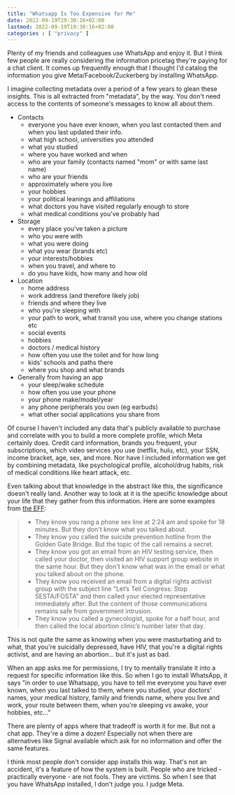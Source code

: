 ```yaml
---
title: "Whatsapp Is Too Expensive for Me"
date: 2022-09-19T19:30:16+02:00
lastmod: 2022-09-19T19:30:16+02:00
categories : [ "privacy" ]
---
```

Plenty of my friends and colleagues use WhatsApp and enjoy it. But I think few people are really considering the information pricetag they're paying for a chat client. It comes up frequently enough that I thought I'd catalog the information you give Meta/Facebook/Zuckerberg by installing WhatsApp.  

I imagine collecting metadata over a period of a few years to glean these insights. This is all extracted from "metadata", by the way.  You don't need access to the contents of someone's messages to know all about them. 

* Contacts
  * everyone you have ever known, when you last contacted them and when you last updated their info.
  * what high school, universities you attended
  * what you studied
  * where you have worked and when
  * who are your family (contacts named "mom" or with same last name)
  * who are your friends
  * approximately where you live
  * your hobbies
  * your political leanings and affiliations
  * what doctors you have visited regularly enough to store
  * what medical conditions you've probably had
* Storage
  * every place you've taken a picture
  * who you were with
  * what you were doing
  * what you wear (brands etc)
  * your interests/hobbies
  * when you travel, and where to
  * do you have kids, how many and how old
* Location
  * home address
  * work address (and therefore likely job)
  * friends and where they live
  * who you're sleeping with
  * your path to work, what transit you use, where you change stations etc
  * social events
  * hobbies
  * doctors / medical history
  * how often you use the toilet and for how long
  * kids' schools and paths there
  * where you shop and what brands
* Generally from having an app
  * your sleep/wake schedule
  * how often you use your phone
  * your phone make/model/year
  * any phone peripherals you own (eg earbuds)
  * what other social applications you share from

Of course I haven't included any data that's publicly available to purchase and correlate with you to build a more complete profile, which Meta certainly does. Credit card information, brands you frequent, your subscriptions, which video services you use (netflix, hulu, etc), your SSN, income bracket, age, sex, and more. Nor have I included information we get by combining metadata, like psychological profile, alcohol/drug habits, risk of medical conditions like heart attack, etc. 

Even talking about that knowledge in the abstract like this, the significance doesn't really land. Another way to look at it is the specific knowledge about your life that they gather from this information. Here are some examples from [the EFF](https://ssd.eff.org/en/module/why-metadata-matters):

> * They know you rang a phone sex line at 2:24 am and spoke for 18 minutes. But they don't know what you talked about.
> * They know you called the suicide prevention hotline from the Golden Gate Bridge. But the topic of the call remains a secret.
> * They know you got an email from an HIV testing service, then called your doctor, then visited an HIV support group website in the same hour. But they don't know what was in the email or what you talked about on the phone.
> * They know you received an email from a digital rights activist group with the subject line “Let’s Tell Congress: Stop SESTA/FOSTA” and then called your elected representative immediately after. But the content of those communications remains safe from government intrusion.
> * They know you called a gynecologist, spoke for a half hour, and then called the local abortion clinic’s number later that day.

This is not quite the same as knowing when you were masturbating and to what, that you're suicidally depressed, have HIV, that you're a digital rights activist, and are having an abortion... but it's just as bad.

When an app asks me for permissions, I try to mentally translate it into a request for specific information like this. So when I go to install WhatsApp, it says "in order to use Whatsapp, you have to tell me everyone you have ever known, when you last talked to them, where you studied, your doctors' names, your medical history, family and friends name, where you live and work, your route between them, when you're sleeping vs awake, your hobbies, etc..."

There are plenty of apps where that tradeoff is worth it for me. But not a chat app. They're a dime a dozen! Especially not when there are alternatives like Signal available which ask for no information and offer the same features.

I think most people don't consider app installs this way. That's not an accident, it's a feature of how the system is built. People who are tricked - practically everyone - are not fools. They are victims. So when I see that you have WhatsApp installed, I don't judge you. I judge Meta.
